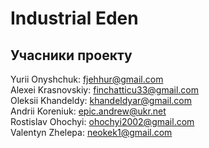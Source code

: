 # Industrial Eden

## Учасники проекту

Yurii Onyshchuk: fjehhur@gmail.com</br>
Alexei Krasnovskiy: finchatticu33@gmail.com</br>
Oleksii Khandeldy: khandeldyar@gmail.com</br>
Andrii Koreniuk: epic.andrew@ukr.net</br>
Rostislav Ohochyi: ohochyi2002@gmail.com</br>
Valentyn Zhelepa: neokek1@gmail.com</br>
